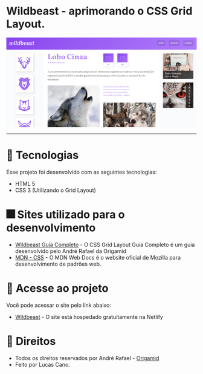 # Wildbeast - aprimorando o CSS Grid Layout.

<img src="img/wild.png" alt="Wildbeast"> <br>

<hr>

# 🎇 Tecnologias

Esse projeto foi desenvolvido com as seguintes tecnologias:

- HTML 5
- CSS 3 (Utilizando o Grid Layout)

# 🎆 Sites utilizado para o desenvolvimento

- [Wildbeast Guia Completo](https://www.origamid.com/curso/css-grid-layout/) - O CSS Grid Layout Guia Completo é um guia desenvolvido pelo André Rafael da Origamid
- [MDN - CSS](https://developer.mozilla.org/pt-BR/docs/Web/CSS) - O MDN Web Docs é o website oficial de Mozilla para desenvolvimento de padrões web.

# 🎯 Acesse ao projeto

Você pode acessar o site pelo link abaixo:

- [Wildbeast](https://wildbeast-lucas.netlify.app/) - O site está hospedado gratuitamente na Netlify

# 💼 Direitos

- Todos os direitos reservados por André Rafael - [Origamid](https://www.origamid.com/) <br>
- Feito por Lucas Cano.
